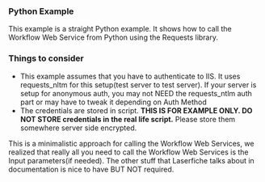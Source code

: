 ### Python Example

This example is a straight Python example. It shows how to call the Workflow Web Service from Python using the Requests library.

### Things to consider

+ This example assumes that you have to authenticate to IIS. It uses requests_nltm for this setup(test server to test server). If your server is setup for anonymous auth, you may not NEED the requests_ntlm auth part or may have to tweak it depending on Auth Method
+ The credentials are stored in script. **THIS IS FOR EXAMPLE ONLY. DO NOT STORE credentials in the real life script.** Please store them somewhere server side encrypted.

This is a minimalistic approach for calling the Workflow Web Services, we realized that really all you need to call the Workflow Web Services is the Input parameters(if needed). The other stuff that Laserfiche talks about in documentation is nice to have BUT NOT required.
